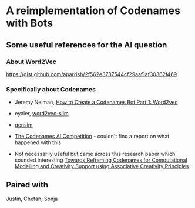 # A reimplementation of Codenames with Bots

## Some useful references for the AI question


### About Word2Vec
https://gist.github.com/aparrish/2f562e3737544cf29aaf1af30362f469

### Specifically about Codenames
* Jeremy Neiman, [How to Create a Codenames Bot Part 1: Word2vec](https://towardsdatascience.com/how-to-create-a-codenames-bot-part-1-word2vec-62701de38e66)
* eyaler, [word2vec-slim](https://github.com/eyaler/word2vec-slim)
* [gensim](https://radimrehurek.com/gensim/)
* [The Codenames AI Competition](https://sites.google.com/view/the-codenames-ai-competition) - couldn't find a report on what happened with this

* Not necessarily useful but came across this research paper which sounded interesting [Towards Reframing Codenames for Computational Modelling and Creativity Support using Associative Creativity Principles](https://dl.acm.org/doi/10.1145/3325480.3325510)

## Paired with
Justin, Chetan, Sonja